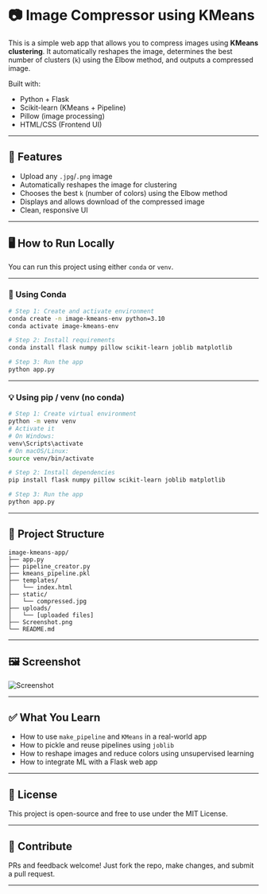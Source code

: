
# 📷 Image Compressor using KMeans

This is a simple web app that allows you to compress images using **KMeans clustering**. It automatically reshapes the image, determines the best number of clusters (`k`) using the Elbow method, and outputs a compressed image.

Built with:
- Python + Flask
- Scikit-learn (KMeans + Pipeline)
- Pillow (image processing)
- HTML/CSS (Frontend UI)

---

## 🚀 Features

- Upload any `.jpg`/`.png` image
- Automatically reshapes the image for clustering
- Chooses the best `k` (number of colors) using the Elbow method
- Displays and allows download of the compressed image
- Clean, responsive UI

---

## 🖥️ How to Run Locally

You can run this project using either `conda` or `venv`.

---

### 🐍 Using Conda

```bash
# Step 1: Create and activate environment
conda create -n image-kmeans-env python=3.10
conda activate image-kmeans-env

# Step 2: Install requirements
conda install flask numpy pillow scikit-learn joblib matplotlib

# Step 3: Run the app
python app.py
```

---

### 💡 Using pip / venv (no conda)

```bash
# Step 1: Create virtual environment
python -m venv venv
# Activate it
# On Windows:
venv\Scripts\activate
# On macOS/Linux:
source venv/bin/activate

# Step 2: Install dependencies
pip install flask numpy pillow scikit-learn joblib matplotlib

# Step 3: Run the app
python app.py
```

---

## 📂 Project Structure

```
image-kmeans-app/
├── app.py
├── pipeline_creator.py
├── kmeans_pipeline.pkl
├── templates/
│   └── index.html
├── static/
│   └── compressed.jpg
├── uploads/
│   └── [uploaded files]
├── Screenshot.png
└── README.md
```

---

## 🖼️ Screenshot

![Screenshot](Screenshot%202025-07-12%20154739.png)

---

## ✅ What You Learn

- How to use `make_pipeline` and `KMeans` in a real-world app
- How to pickle and reuse pipelines using `joblib`
- How to reshape images and reduce colors using unsupervised learning
- How to integrate ML with a Flask web app

---

## 📜 License

This project is open-source and free to use under the MIT License.

---

## 🙌 Contribute

PRs and feedback welcome! Just fork the repo, make changes, and submit a pull request.

---
